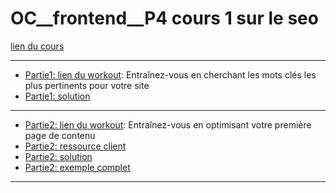 # OC__frontend__P4 cours 1 sur le seo

[lien du cours](https://openclassrooms.com/fr/courses/5561431-augmentez-votre-trafic-grace-au-referencement-naturel-seo)

---

- [Partie1: lien du workout](https://openclassrooms.com/fr/courses/5561431-augmentez-votre-trafic-grace-au-referencement-naturel-seo/6736811-entrainez-vous-en-cherchant-les-mots-cles-les-plus-pertinents-pour-votre-site): Entraînez-vous en cherchant les mots clés les plus pertinents pour votre site
- [Partie1: solution](https://s3-eu-west-1.amazonaws.com/course.oc-static.com/courses/5561431/cherchez-les-mots-cles-les-plus-pertinents-pour-votre-site_exemple-2018-11-15T183954.zip)

---

- [Partie2: lien du workout](https://openclassrooms.com/fr/courses/5561431-augmentez-votre-trafic-grace-au-referencement-naturel-seo/6737231-entrainez-vous-en-optimisant-votre-premiere-page-de-contenu): Entraînez-vous en optimisant votre première page de contenu
- [Partie2: ressource client](https://s3-eu-west-1.amazonaws.com/course.oc-static.com/courses/918836/Activite%CC%81+2+-+Premier+contenu+(2).zip)
- [Partie2: solution](https://static.oc-static.com/activities/2947/evaluation_resources/optimisez-votre-premiere-page-de-contenu_exemple-2018-11-16T171744.zip)
- [Partie2: exemple complet](https://s3-eu-west-1.amazonaws.com/course.oc-static.com/courses/918836/exemple-box.zip "un exemple de page optimisée complète sur les boxes alimentaires ")

---

